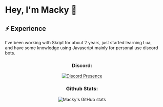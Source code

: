 # Hey, I'm Macky 👋

## ⚡️ Experience

I've been working with Skript for about 2 years, just started learning Lua, and have some knowledge using Javascript mainly for personal use discord bots.

<div align="center">

<h3 align="Center">Discord:</h3>

  [![Discord Presence](https://lanyard.cnrad.dev/api/721050757721227264)](https://discord.com/users/721050757721227264)

<h3 align="Center">Github Stats:</h3>
  
  ![Macky's GitHub stats](https://github-readme-stats.vercel.app/api?username=immacky&show_icons=true&theme=dark)
</div>
